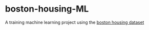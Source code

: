 # boston-housing-ML
A training machine learning project using the [boston housing dataset](https://www.cs.toronto.edu/~delve/data/boston/bostonDetail.html)
